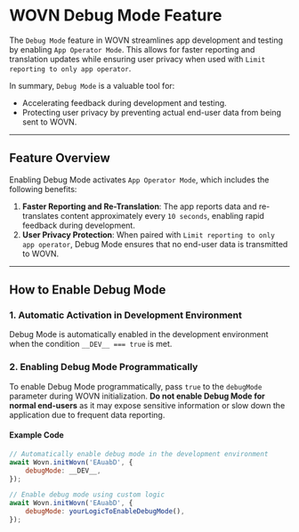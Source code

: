# WOVN Debug Mode Feature

The `Debug Mode` feature in WOVN streamlines app development and testing by enabling `App Operator Mode`. This allows for faster reporting and translation updates while ensuring user privacy when used with `Limit reporting to only app operator`.

In summary, `Debug Mode` is a valuable tool for:

- Accelerating feedback during development and testing.
- Protecting user privacy by preventing actual end-user data from being sent to WOVN.

---

## Feature Overview

Enabling Debug Mode activates `App Operator Mode`, which includes the following benefits:

1. **Faster Reporting and Re-Translation**: The app reports data and re-translates content approximately every `10 seconds`, enabling rapid feedback during development.
2. **User Privacy Protection**: When paired with `Limit reporting to only app operator`, Debug Mode ensures that no end-user data is transmitted to WOVN.

---

## How to Enable Debug Mode

### 1. Automatic Activation in Development Environment

Debug Mode is automatically enabled in the development environment when the condition `__DEV__ === true` is met.

### 2. Enabling Debug Mode Programmatically

To enable Debug Mode programmatically, pass `true` to the `debugMode` parameter during WOVN initialization. **Do not enable Debug Mode for normal end-users** as it may expose sensitive information or slow down the application due to frequent data reporting.

#### Example Code

```javascript
// Automatically enable debug mode in the development environment
await Wovn.initWovn('EAuabD', {
    debugMode: __DEV__,
});

// Enable debug mode using custom logic
await Wovn.initWovn('EAuabD', {
    debugMode: yourLogicToEnableDebugMode(),
});
```
